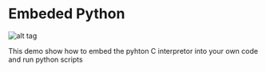 # Embeded Python
![alt tag](http://nccastaff.bournemouth.ac.uk/jmacey/GraphicsLib/Demos/EmbedPy.png)

This demo show how to embed the pyhton C interpretor into your own code and run python scripts
